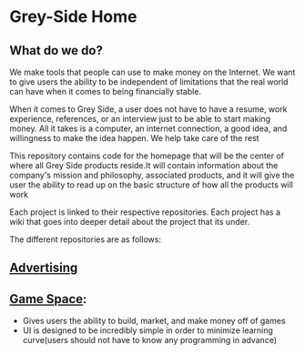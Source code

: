 # Grey-Side Home
## What do we do?
We make tools that people can use to make money on the Internet. We want to give users the ability to be independent of limitations that the real world can have when it comes to being financially stable.

When it comes to Grey Side, a user does not have to have a resume, work experience, references, or an interview just to be able to start making money. All it takes is a computer, an internet connection, a good idea, and willingness to make the idea happen. We help take care of the rest

This repository contains code for the homepage that will be the center of where all Grey Side products reside.It will contain information about the company's mission and philosophy, associated products, and it will give the user the ability to read up on the basic structure of how all the products will work

Each project is linked to their respective repositories. Each project has a wiki that goes into deeper detail about the project that its under.

The different repositories are as follows:

## [Advertising](https://github.com/s24569/Advertising)


## [Game Space](https://github.com/s24569/The-Game-Space):

* Gives users the ability to build, market, and make money off of games
* UI is designed to be incredibly simple in order to minimize learning curve(users should not have to know any programming in advance)
